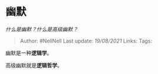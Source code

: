 # 幽默
*什么是幽默？什么是高级幽默？*

> Author: #NellNell
Last update: *19/08/2021*
Links:
Tags:

幽默是一种**逻辑学**。

高级幽默就是**逻辑哲学**。
